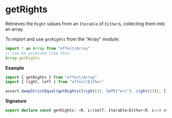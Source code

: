 # getRights

Retrieves the `Right` values from an `Iterable` of `Either`s, collecting them into an array.

To import and use `getRights` from the "Array" module:

```ts
import * as Array from "effect/Array"
// Can be accessed like this
Array.getRights
```

**Example**

```ts
import { getRights } from "effect/Array"
import { right, left } from "effect/Either"

assert.deepStrictEqual(getRights([right(1), left("err"), right(2)]), [1, 2])
```

**Signature**

```ts
export declare const getRights: <R, L>(self: Iterable<Either<R, L>>) => R[]
```

